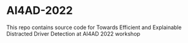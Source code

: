 # AI4AD-2022
This repo contains source code for Towards Efficient and Explainable Distracted Driver Detection at AI4AD 2022 workshop
